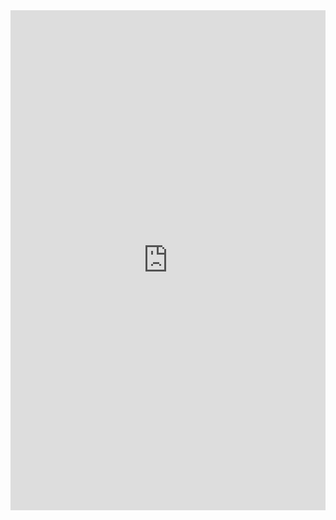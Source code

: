 <iframe class="repl" width="100%" height="800px" frameborder="0" src="https://repl.it/@azablan/isSorted?lite=true"></iframe>
